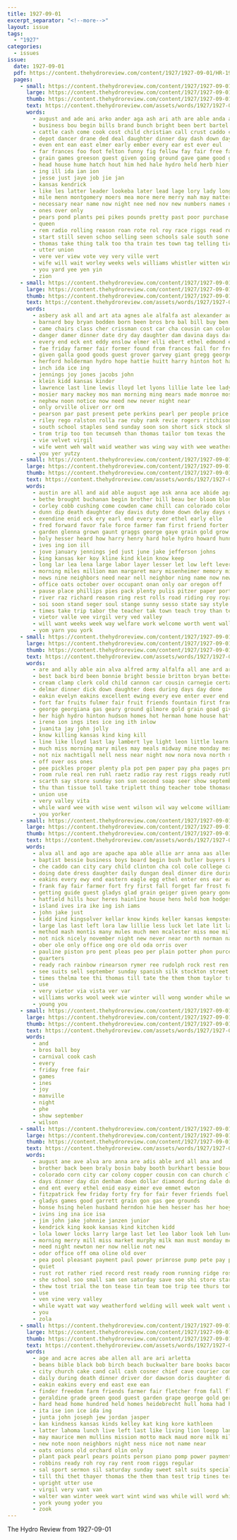 ```yaml
---
title: 1927-09-01
excerpt_separator: "<!--more-->"
layout: issue
tags:
  - "1927"
categories:
  - issues
issue:
  date: 1927-09-01
  pdf: https://content.thehydroreview.com/content/1927/1927-09-01/HR-1927-09-01.pdf
  pages:
    - small: https://content.thehydroreview.com/content/1927/1927-09-01/small/HR-1927-09-01-01.jpg
      large: https://content.thehydroreview.com/content/1927/1927-09-01/large/HR-1927-09-01-01.jpg
      thumb: https://content.thehydroreview.com/content/1927/1927-09-01/thumbnails/HR-1927-09-01-01.jpg
      text: https://content.thehydroreview.com/assets/words/1927/1927-09-01/HR-1927-09-01-01.txt
      words:
        - august and ade ani arko ander aga ash ari ath are able anda ace amy arm alfalfa awa army ard ange age all
        - business bou begin bills brand bunch bright been bert bartel big boys bassler body bernice bill brought ball base both but bur brothers best band bottom buy black better burrow bible block bros born
        - cattle cash come cook cost child christian call crust caddo can carl cher cater clyde colorado cata comi cour cheek care car check came collier che contes con christ carnegie city coe culvert class church company crank carr cry county col cobb
        - depot dancer drane ded deal daughter dinner day dash down days diane done during dard daughters
        - even ent ean east elmer early ember every ear est ever eul
        - far frances foo foot felton funny fig fellow fay fair free fanny friends feathers full forget fie fields for from few farm foote farmer fall friday fry fin flag
        - grain games greeson guest given going ground gave game good grand gan
        - head house hume hatch hout him hed hale hydro held herb hier hesse hen hea hil host heen hes harry hope horse hour hunting humes harvest hold hor had home hinton hard hatfield hart husband health her habit helen heres has
        - ing ill ida ian ion
        - jesse just jaye job jie jan
        - kansas kendrick
        - like les latter leader lookeba later lead lage lory lady long last live lake little large light life loving
        - mile menn montgomery moers mea more mere merry mah may matter missouri morning master march mille must miss most many moth music much mullins man mix manville main midway members men meo miller mead method made mar mony monday mail
        - necessary near name now night nee ned nov new numbers names north not
        - ones over only
        - pears pond plants pei pikes pounds pretty past poor purchase pay parker peri poy pest place pro pleasant peta people present plant point poo pon part par price pater phon peer path
        - queen
        - rem radio rolling reason roan rote rol roy race riggs read room ree ralph riding reach ran
        - start still seven schoo selling seen schools sale south sone seem session sill seeds sunday such stockton sister short sir state second struck smith stride side street saturday show staple sada saw super sept station stan see sas shown sin step shows son sheen scott signs staples season sor store september she slow said school say soul strong sue
        - thomas take thing talk too tha train tes town tag telling tice ting trinidad turn truly tong tron than team toland thi tal them tat ten trip trolley tell the
        - utter union
        - vere ver view vote vey very ville vert
        - wife will wait worley weeks wels williams whistler witten winter welding water wilson wal with wallace wei win was worm wires west white weatherford work word week went want well won worms wil words
        - you yard yee yen yin
        - zion
    - small: https://content.thehydroreview.com/content/1927/1927-09-01/small/HR-1927-09-01-02.jpg
      large: https://content.thehydroreview.com/content/1927/1927-09-01/large/HR-1927-09-01-02.jpg
      thumb: https://content.thehydroreview.com/content/1927/1927-09-01/thumbnails/HR-1927-09-01-02.jpg
      text: https://content.thehydroreview.com/assets/words/1927/1927-09-01/HR-1927-09-01-02.txt
      words:
        - asbery ask all and art ata agnes ale alfalfa ast alexander aug aubrey are able
        - barnard boy bryan bodden born been bros bro bal bill buy ben bethe but bartgis burg blakley binger billy buckmaster best baby better big bradley boys bert brothers
        - came chairs class cher crissman cost car cha cousin can colony cox company cris couch city carnegie clara church cordell cold cook cart
        - danger damer dinner date dry day daughter dam davina days darko dooley dick down duke ditmore duna dameron den don
        - every end eck ent eddy enslow elmer elli ebert ethel edmond earl ever
        - fae friday farmer fair former found from frances fail for fred forget few folks fare foy ford free first fox fields frank fine
        - given galla good goods guest grover garvey giant gregg george gins graham
        - herford holderman hydro hope hattie huitt harry hinton hot hafer hennis harris hugh herb house homes him home howard holding hughes high has henry handle henke huron her hern herndon herriman hater
        - inch ida ice ing
        - jennings joy jones jacobs john
        - klein kidd kansas kinder
        - lawrence last line lewis lloyd let lyons lillie late lee lady lake lon low left lillian ladyman little land lier
        - mosier mary mackey mos man morning ming mears made monroe most mose moore miller miss milliner monday mitchel male muller mauk
        - nephew noon notice now need new never night near
        - only orville oliver orr orm
        - pearson par past present pete perkins pearl per people price press pullen proud purchase paul parness
        - riley rego ralston rolla rae ruby rank revie rogers ritchison rate ready ray rhoads reno rey roy running rupp risch
        - south school staples send sunday soon son short sick stock shearer saturday september sinclair stang snow show store see service set sister sand sam star sele sun simpson stewart silver
        - trom trip too ton tecumseh than thomas tailor tom texas the
        - vie velvet virgil
        - wife went weh walt waid weather was wing way with wee weatherford will wilson west working well ware wille wendell wisel willie wert weeks williams week
        - you yer yutzy
    - small: https://content.thehydroreview.com/content/1927/1927-09-01/small/HR-1927-09-01-03.jpg
      large: https://content.thehydroreview.com/content/1927/1927-09-01/large/HR-1927-09-01-03.jpg
      thumb: https://content.thehydroreview.com/content/1927/1927-09-01/thumbnails/HR-1927-09-01-03.jpg
      text: https://content.thehydroreview.com/assets/words/1927/1927-09-01/HR-1927-09-01-03.txt
      words:
        - austin are all and aid able august age ask anna ace abide agri atter amon aken arent ari
        - bethe brought buchanan begin brother bill beau ber bloom blonde began bells been baby bore boll born bennie boy but bas brink blue best bee bein better buy business barber bell
        - corley cobb cushing come cowden came chill can colorado colony chapel christ creek cordell comes christian cripple col cause crissman call cake corn count county chi coach counter congress clyde canon clear car cave care clinton city cotton chilli cream cris
        - dunn dip death daughter day davis duty done down delay days darling dear davina don dent
        - exendine enid eck ery earl end every ever ethel early elle
        - fred forward favor fale force farmer fam first friend forter falls fields fine fly farm frances fear for folly flight fair field from foster free fall franklin fort friends forth full
        - garden glenna grown gaunt graggs george gaye grain gold grow given gorge greek good gallop grade ger guess gone giant
        - holy hesser heard how harry henry hard hole hydro howard hunnewell helen him has hath halls health hurt her huge higginbotham half hessian hom hopping home humbarger heen hall held horse hee had heaven herndon husband homes
        - ives ing ion ill
        - jove january jennings jed just june jake jefferson johns
        - king kansas ker koy kline kind klein know keep
        - long lar lea lena large labor layer lesser let low left lever lesson lucille lookeba loyal loving like living linger later lory little learned leedy last list love lester live lie life
        - morning miles million man margaret mary misenheimer memory miss mount matter may much manly more monday made many mackey mcalester mines meals mon most mortis must mountain
        - news nine neighbors need near nell neighbor ning name now new not noble november necessary nees
        - office oats october over occupant onan only oar oregon off
        - pause place phillips pies pack plenty pulis pitzer paper portland pee people per point page pull payne pale poor pikes price pro pardon points proven
        - river raz richard reason ring rest rolls road riding roy royal run robert rust rule
        - soi soon stand seger soul stange sunny sesso state say style shipman see short sister sun special savon summer star shore sol seed stolen savior ser son stockton sting side she saturday service sherman stay standard sorrows shall september siege sunday story
        - times take trip tabor the teacher tak town teach troy than tew them thou tays texas then ture taken tine toward too top tal thys thee
        - vietor valle vee virgil very ved valley
        - will want weeks week way welfare work welcome worth went waller wooden west wide wilkinson weather willie water with wil wheat wife waters wedding was why
        - yom yarn you york
    - small: https://content.thehydroreview.com/content/1927/1927-09-01/small/HR-1927-09-01-04.jpg
      large: https://content.thehydroreview.com/content/1927/1927-09-01/large/HR-1927-09-01-04.jpg
      thumb: https://content.thehydroreview.com/content/1927/1927-09-01/thumbnails/HR-1927-09-01-04.jpg
      text: https://content.thehydroreview.com/assets/words/1927/1927-09-01/HR-1927-09-01-04.txt
      words:
        - are and ally able ain alva alfred army alfalfa all ane ard arts
        - best back bird been bonnie bright bessie britton bryan better brought burgess bread bro batter bethel busi beat brings bertha book both bridge bickell but beams bois beck
        - cream clamp clerk cold child cannon car cousin carnegie certain cordell church college course come can close city claude came christian cake clyde comin cal change
        - delmar dinner dick down daughter does during days day done
        - eakin evelyn eakins excellent ewing every eve enter ever end ery everette eva else elmer ear
        - fort far fruits fulmer fair fruit friends fountain first frank faith for fast frances found few ford fred from fan fleeman foreman fine furnish fost faithful foo fudge folks filling fill
        - george georgiana gas geary ground gilmore gold grain goad given goodwin going glad german good
        - her high hydro hinton hudson homes hot herman home house hatfield hey him heine howard helen hay homa handle heres horse henry harold held hard had heen hol has husband
        - irene ion ings ites ice ing ith inlow
        - juanita jay john jolly
        - know killing kansas kind king kill
        - line like lloyd last lay lambert lye light leon little learn lies loose large logan live land
        - much miss morning mary miles may meals midway mine monday mexico mineral more miller man milk mins many mis most magnolia martin
        - not nix nachtigall nell ness near night now nora nova north new nee
        - off over oss ones
        - pee pickles proper plenty pla pot pen paper pay pha pages process penning pack pride par packard pies past plate people pass place
        - room rule real ren ruhl raetz radio ray rest riggs ready ruth
        - scarth say store sunday son sun second soap seer show september seem sister save salary start season sal sens station sed server sell seen saturday she stout subject school shine slice sam sund shepherd sat sur seal steele see stock service
        - thu than tissue toll take triplett thing teacher tobe thomason team too then teach texas them ton teer the top thelma tho truett
        - union use
        - very valley vita
        - while ward wee with wise went wilson wil way welcome williams water weathers wear will wash week word was want west willis worm well weather work wyatt wheat walt willie worms worth wright woo weatherford
        - you yorker
    - small: https://content.thehydroreview.com/content/1927/1927-09-01/small/HR-1927-09-01-05.jpg
      large: https://content.thehydroreview.com/content/1927/1927-09-01/large/HR-1927-09-01-05.jpg
      thumb: https://content.thehydroreview.com/content/1927/1927-09-01/thumbnails/HR-1927-09-01-05.jpg
      text: https://content.thehydroreview.com/assets/words/1927/1927-09-01/HR-1927-09-01-05.txt
      words:
        - alva all and ago are apache apa able allie arr anna aas allen
        - baptist bessie business boys board begin bush butler buyers boy bank been base buy back bek bob bradley band big binger baby ber ball but best both bring brought
        - che caddo can city cary child clinton cha col cole college care coats custer carl county creek came coon centers carry cedar cobb come cox canning carr counts
        - doing date dress daughter daily dungan deal dinner dire during down day don dise dalene death
        - eakins every ewy end eastern eagle egg ethel enter ens ear earl ene evert
        - frank fay fair farmer fort fry first fall forget far frost for from folks friday foore flyn finger
        - getting guide guest gladys glad grain geiger given geary gone good glen
        - hatfield hills hour heres hainline house hens hold hom hodges henke handle harvey hen high herbert hodgson herndon hinton home harder hand her hesser hamme hydro henkle has had
        - island ives ira ike ing ish iams
        - john jake just
        - kidd kind kingsolver kellar know kinds keller kansas kempster
        - large las last left lora law lillie less luck let late lit lake lint little lee
        - method mash montis many mules much men mcalester miss moe mille made monday man might market mis mcquay marcel merchan morgan modes mens
        - not nick nicely november night new never near north norman narrow now
        - ober ole only office ong ore old oda orris over
        - pauline piston pro pent pleas peo per plain potter phon purcell pele part president past pee parker pay place
        - quarters
        - ready rach rainbow rinearson rymer ree rudolph rock rest ren rummage route rosa rede res rings robeson roys rey roy
        - see suits sell september sunday spanish silk stockton street special summ soon sura smith summe sea short sill standard such seifert sack store she service scott sale saturday swan school son size summer stores sister sons soll stephenson
        - times thelma tee thi thomas till tate the them thom taylor train than tato thur tim talkington tucker thet triplett
        - use
        - very vietor via vista ver var
        - williams works wool week wie winter will wong wonder while weeks write wells well wee worth warde with work wayne want went weatherford was waller wil
        - young you
    - small: https://content.thehydroreview.com/content/1927/1927-09-01/small/HR-1927-09-01-06.jpg
      large: https://content.thehydroreview.com/content/1927/1927-09-01/large/HR-1927-09-01-06.jpg
      thumb: https://content.thehydroreview.com/content/1927/1927-09-01/thumbnails/HR-1927-09-01-06.jpg
      text: https://content.thehydroreview.com/assets/words/1927/1927-09-01/HR-1927-09-01-06.txt
      words:
        - and
        - bros ball boy
        - carnival cook cash
        - every
        - friday free fair
        - games
        - ines
        - joy
        - manville
        - night
        - phe
        - show september
        - wilson
    - small: https://content.thehydroreview.com/content/1927/1927-09-01/small/HR-1927-09-01-07.jpg
      large: https://content.thehydroreview.com/content/1927/1927-09-01/large/HR-1927-09-01-07.jpg
      thumb: https://content.thehydroreview.com/content/1927/1927-09-01/thumbnails/HR-1927-09-01-07.jpg
      text: https://content.thehydroreview.com/assets/words/1927/1927-09-01/HR-1927-09-01-07.txt
      words:
        - august ane ave alva aro anna are adis able ard all ana and
        - brother back been braly bosin baby booth burkhart bessie boucher berard bus boer both but buy breno buckmaster
        - colorado corn city car colony copper cousin con can church clear choice cold child cost cope call coach copes common come cream clinton chad came
        - days dinner day din denham down dollar diamond during dale duncan daughters
        - end ent every ethel enid easy eimer eve emmet ewton
        - fitzpatrick few friday forty fry for fair fever friends fuel from fariss fire frank fost farm
        - gladys games good garrett grain gon gas gee grounds
        - honse hsing helen husband herndon hie hen hesser has her hoey harvest hydro hatfield haag hinga holter how hardware hea house had high home
        - ivins ing ina ice isa
        - jim john jake johnnie janzen junior
        - kendrick king kook kansas kind kitchen kidd
        - lola lower locks larry large last let leo labor look leh lunch left living lay lawn like lone
        - morning merry mill miss market murphy milk man must monday mcalester money may mules made meal mound matter mish miles
        - need night newton ner now nellie not new
        - odor office off oma oline old over
        - pea pool pleasant payment paul power primrose pump pete pay price paxton past plan pop pathan
        - quiet
        - rust rot rather ried record rest ready room running ridge ross ree ridenour
        - she school soo small sam sen saturday save soe shi store start san stockton sick smith saving stoves sparks sat simple sellers sit sister see sunday shine sell sur steer service
        - thew tost trial the ton tease tin team toe trip tee thurs tom than take too thelma till turn taylor thousand thermos toft teen them
        - use
        - ven vine very valley
        - while wyatt wat way weatherford welding will week walt went with welder whorton walter wire wack was want west williams washer wil worlds well wicks
        - you
        - zola
    - small: https://content.thehydroreview.com/content/1927/1927-09-01/small/HR-1927-09-01-08.jpg
      large: https://content.thehydroreview.com/content/1927/1927-09-01/large/HR-1927-09-01-08.jpg
      thumb: https://content.thehydroreview.com/content/1927/1927-09-01/thumbnails/HR-1927-09-01-08.jpg
      text: https://content.thehydroreview.com/assets/words/1927/1927-09-01/HR-1927-09-01-08.txt
      words:
        - age and acre acres abe allen all are ari arletta
        - beans bible black bob birch beach buckwalter bare books bacon bake board both bars bros business box bay butter bowman bran beat big buck barn buyer been balance best bottle book
        - city church cake cand call cash cosner chief cave courier come can colorado card conte calvin cabbage crissman cream christian corn cher conrad cook crystal christ camps cowan carmel
        - daily during death dinner driver dor dawson doris daughter david due dear deering dry day diener
        - eakin eakins every end east exe ean
        - finder freedom farm friends farmer fair fletcher from fall flakes fresh friday ford foreman full frey flowers flake for frost frank first frederickson fine front few filling
        - geraldine grade green good guest garden grape george gold gertrude glad guymon grow geary
        - hard head home hundred held homes heidebrecht hull homa had hinton hay hens hinder her ham hydro hutchinson herald handle hands house how harry him husband high
        - ita ise ion ice ida ing
        - junta john joseph jew jordan jasper
        - kan kindness kansas kinds kelley kat king kore kathleen
        - latter lahoma lunch live left last like living lion loepp land leghorn low lady liberal lord let little lynn lasley lands life
        - may maurice men mullins mission motto mack maud more milk miles miller manville mules mustard monday market moore money martha morning much made mccolm miss mis mininger music min
        - new note noon neighbors night ness nice not name near
        - oats onions old orchard olin only
        - plant pack pearl pears points person piano pomp power payment pink peck poor place people player pleas powder pencil paper plan per paul part pleasant poy plain pounds prang peaches prayer pound pair price peppers
        - robbins ready roh roy ray rent room riggs regular
        - sal sport sermon sil saturday sunday sweet salt suits special sugar stockton school show son service stock see store small springs sale suga state staples seller salmon south sell session sipes self stand salb save september soap simmons snyders
        - till thi thet thayer thomas the them than test trip tines terr ture thur town take tree thelma taken then taylor tall tasch
        - upright utter use
        - virgil very vant van
        - walter wan winter week wart wint wind was while will word white water wyant words west with working williams want wheat wish webb weight weather
        - york young yoder you
        - zook
---
```


The Hydro Review from 1927-09-01

<!--more-->

